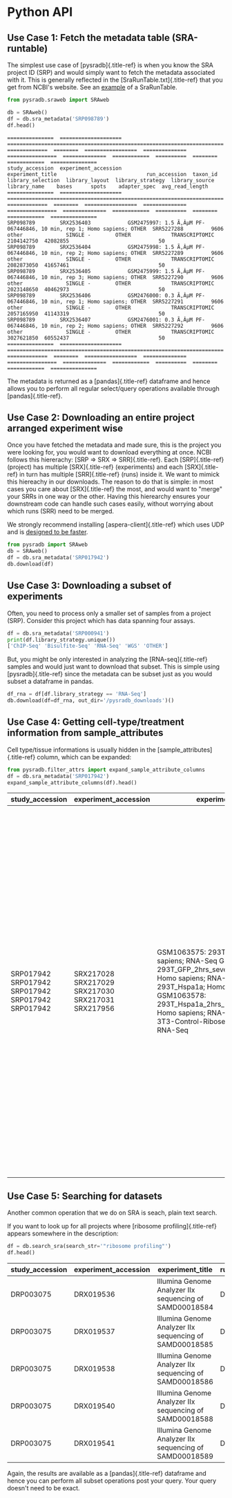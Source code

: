 # Python API

## Use Case 1: Fetch the metadata table (SRA-runtable)

The simplest use case of [pysradb]{.title-ref} is when you know the SRA
project ID (SRP) and would simply want to fetch the metadata associated
with it. This is generally reflected in the
[SraRunTable.txt]{.title-ref} that you get from NCBI\'s website. See an
[example](https://www.ncbi.nlm.nih.gov/Traces/study/?acc=SRP098789) of a
SraRunTable.

```python
from pysradb.sraweb import SRAweb

db = SRAweb()
df = db.sra_metadata('SRP098789')
df.head()
```

    ===============  ====================  ======================================================================  =============  ========  =================  ==============  ================  ==============  ============  ==========  ========  ============  ===============
    study_accession  experiment_accession                             experiment_title                             run_accession  taxon_id  library_selection  library_layout  library_strategy  library_source  library_name    bases      spots    adapter_spec  avg_read_length
    ===============  ====================  ======================================================================  =============  ========  =================  ==============  ================  ==============  ============  ==========  ========  ============  ===============
    SRP098789        SRX2536403            GSM2475997: 1.5 Ã‚ÂµM PF-067446846, 10 min, rep 1; Homo sapiens; OTHER  SRR5227288         9606  other              SINGLE -        OTHER             TRANSCRIPTOMIC                2104142750  42082855                             50
    SRP098789        SRX2536404            GSM2475998: 1.5 Ã‚ÂµM PF-067446846, 10 min, rep 2; Homo sapiens; OTHER  SRR5227289         9606  other              SINGLE -        OTHER             TRANSCRIPTOMIC                2082873050  41657461                             50
    SRP098789        SRX2536405            GSM2475999: 1.5 Ã‚ÂµM PF-067446846, 10 min, rep 3; Homo sapiens; OTHER  SRR5227290         9606  other              SINGLE -        OTHER             TRANSCRIPTOMIC                2023148650  40462973                             50
    SRP098789        SRX2536406            GSM2476000: 0.3 Ã‚ÂµM PF-067446846, 10 min, rep 1; Homo sapiens; OTHER  SRR5227291         9606  other              SINGLE -        OTHER             TRANSCRIPTOMIC                2057165950  41143319                             50
    SRP098789        SRX2536407            GSM2476001: 0.3 Ã‚ÂµM PF-067446846, 10 min, rep 2; Homo sapiens; OTHER  SRR5227292         9606  other              SINGLE -        OTHER             TRANSCRIPTOMIC                3027621850  60552437                             50
    ===============  ====================  ======================================================================  =============  ========  =================  ==============  ================  ==============  ============  ==========  ========  ============  ===============

The metadata is returned as a [pandas]{.title-ref} dataframe and hence
allows you to perform all regular select/query operations available
through [pandas]{.title-ref}.

## Use Case 2: Downloading an entire project arranged experiment wise

Once you have fetched the metadata and made sure, this is the project
you were looking for, you would want to download everything at once.
NCBI follows this hiererachy: [SRP =\> SRX =\> SRR]{.title-ref}. Each
[SRP]{.title-ref} (project) has multiple [SRX]{.title-ref} (experiments)
and each [SRX]{.title-ref} in turn has multiple [SRR]{.title-ref} (runs)
inside it. We want to mimick this hiereachy in our downloads. The reason
to do that is simple: in most cases you care about [SRX]{.title-ref} the
most, and would want to \"merge\" your SRRs in one way or the other.
Having this hierearchy ensures your downstream code can handle such
cases easily, without worrying about which runs (SRR) need to be merged.

We strongly recommend installing [aspera-client]{.title-ref} which uses
UDP and is [designed to be faster](http://www.skullbox.net/tcpudp.php).

```python
from pysradb import SRAweb
db = SRAweb()
df = db.sra_metadata('SRP017942')
db.download(df)
```

## Use Case 3: Downloading a subset of experiments

Often, you need to process only a smaller set of samples from a project
(SRP). Consider this project which has data spanning four assays.

```python
df = db.sra_metadata('SRP000941')
print(df.library_strategy.unique())
['ChIP-Seq' 'Bisulfite-Seq' 'RNA-Seq' 'WGS' 'OTHER']
```

But, you might be only interested in analyzing the [RNA-seq]{.title-ref}
samples and would just want to download that subset. This is simple
using [pysradb]{.title-ref} since the metadata can be subset just as you
would subset a dataframe in pandas.

```python
df_rna = df[df.library_strategy == 'RNA-Seq']
db.download(df=df_rna, out_dir='/pysradb_downloads')()
```

## Use Case 4: Getting cell-type/treatment information from sample_attributes

Cell type/tissue informations is usually hidden in the
[sample_attributes]{.title-ref} column, which can be expanded:

```python
from pysradb.filter_attrs import expand_sample_attribute_columns
df = db.sra_metadata('SRP017942')
expand_sample_attribute_columns(df).head()
```

<table>
<thead>
<tr class="header">
<th>study_accession</th>
<th>experiment_accession</th>
<th>experiment_title</th>
<th>experiment_attribute</th>
<th>sample_attribute</th>
<th>run_accession</th>
<th>taxon_id</th>
<th>library_selection</th>
<th>library_layout</th>
<th>library_strategy</th>
<th>library_source</th>
<th>library_name</th>
<th>bases</th>
<th>spots</th>
<th>adapter_spec</th>
<th>avg_read_length</th>
<th>assay_type</th>
<th>cell_line</th>
<th>source_name</th>
<th>transfected_with</th>
<th>treatment</th>
</tr>
</thead>
<tbody>
<tr class="odd">
<td><p>SRP017942 SRP017942 SRP017942 SRP017942 SRP017942</p></td>
<td><p>SRX217028 SRX217029 SRX217030 SRX217031 SRX217956</p></td>
<td><p>GSM1063575: 293T_GFP; Homo sapiens; RNA-Seq GSM1063576:
293T_GFP_2hrs_severe_Heat_Shock; Homo sapiens; RNA-Seq GSM1063577:
293T_Hspa1a; Homo sapiens; RNA-Seq GSM1063578:
293T_Hspa1a_2hrs_severe_Heat_Shock; Homo sapiens; RNA-Seq GSM794854:
3T3-Control-Riboseq; Mus musculus; RNA-Seq</p></td>
<td><p>GEO Accession: GSM1063575 GEO Accession: GSM1063576 GEO
Accession: GSM1063577 GEO Accession: GSM1063578 GEO Accession:
GSM794854</p></td>
<td><p>source_name: 293T cells || cell line: 293T cells || transfected
with: 3XFLAG-GFP || assay type: Riboseq source_name: 293T cells || cell
line: 293T cells || transfected with: 3XFLAG-GFP || treatment: severe
heat shock (44C 2 hours) || assay type: Riboseq source_name: 293T cells
|| cell line: 293T cells || transfected with: 3XFLAG-Hspa1a || assay
type: Riboseq source_name: 293T cells || cell line: 293T cells ||
transfected with: 3XFLAG-Hspa1a || treatment: severe heat shock (44C 2
hours) || assay type: Riboseq source_name: 3T3 cells || treatment:
control || cell line: 3T3 cells || assay type: Riboseq</p></td>
<td><p>SRR648667 SRR648668 SRR648669 SRR648670 SRR649752</p></td>
<td><blockquote>
<p>9606 9606 9606 9606 10090</p>
</blockquote></td>
<td><p>other other other other cDNA</p></td>
<td><p>SINGLE -SINGLE -SINGLE -SINGLE -SINGLE -</p></td>
<td><p>RNA-Seq RNA-Seq RNA-Seq RNA-Seq RNA-Seq</p></td>
<td><p>TRANSCRIPTOMIC TRANSCRIPTOMIC TRANSCRIPTOMIC TRANSCRIPTOMIC
TRANSCRIPTOMIC</p></td>
<td></td>
<td><p>1806641316 3436984836 3330909216 3622123512 594945396</p></td>
<td><blockquote>
<p>50184481 95471801 92525256</p>
</blockquote>
<dl>
<dt>100614542</dt>
<dd>
<p>16526261</p>
</dd>
</dl></td>
<td></td>
<td><blockquote>
<p>36 36 36 36 36</p>
</blockquote></td>
<td><p>riboseq riboseq riboseq riboseq riboseq</p></td>
<td><p>293t cells 293t cells 293t cells 293t cells 3t3 cells</p></td>
<td><p>293t cells 293t cells 293t cells 293t cells 3t3 cells</p></td>
<td><p>3xflag-gfp 3xflag-gfp 3xflag-hspa1a 3xflag-hspa1a NaN</p></td>
<td><p>NaN severe heat shock (44c 2 hours) NaN severe heat shock (44c 2
hours) control</p></td>
</tr>
</tbody>
</table>

## Use Case 5: Searching for datasets

Another common operation that we do on SRA is seach, plain text search.

If you want to look up for all projects where [ribosome
profiling]{.title-ref} appears somewhere in the description:

```python
df = db.search_sra(search_str='"ribosome profiling"')
df.head()
```

<table>
<thead>
<tr class="header">
<th>study_accession</th>
<th>experiment_accession</th>
<th>experiment_title</th>
<th>run_accession</th>
<th>taxon_id</th>
<th>library_selection</th>
<th>library_layout</th>
<th>library_strategy</th>
<th>library_source</th>
<th>library_name</th>
<th>bases</th>
<th>spots</th>
</tr>
</thead>
<tbody>
<tr class="odd">
<td>DRP003075</td>
<td>DRX019536</td>
<td>Illumina Genome Analyzer IIx sequencing of SAMD00018584</td>
<td>DRR021383</td>
<td><blockquote>
<p>83333</p>
</blockquote></td>
<td>other</td>
<td>SINGLE -</td>
<td>OTHER</td>
<td>TRANSCRIPTOMIC</td>
<td>GAII05_3</td>
<td><blockquote>
<p>978776480</p>
</blockquote></td>
<td>12234706</td>
</tr>
<tr class="even">
<td>DRP003075</td>
<td>DRX019537</td>
<td>Illumina Genome Analyzer IIx sequencing of SAMD00018585</td>
<td>DRR021384</td>
<td><blockquote>
<p>83333</p>
</blockquote></td>
<td>other</td>
<td>SINGLE -</td>
<td>OTHER</td>
<td>TRANSCRIPTOMIC</td>
<td>GAII05_4</td>
<td><blockquote>
<p>894201680</p>
</blockquote></td>
<td>11177521</td>
</tr>
<tr class="odd">
<td>DRP003075</td>
<td>DRX019538</td>
<td>Illumina Genome Analyzer IIx sequencing of SAMD00018586</td>
<td>DRR021385</td>
<td><blockquote>
<p>83333</p>
</blockquote></td>
<td>other</td>
<td>SINGLE -</td>
<td>OTHER</td>
<td>TRANSCRIPTOMIC</td>
<td>GAII05_5</td>
<td><blockquote>
<p>931536720</p>
</blockquote></td>
<td>11644209</td>
</tr>
<tr class="even">
<td>DRP003075</td>
<td>DRX019540</td>
<td>Illumina Genome Analyzer IIx sequencing of SAMD00018588</td>
<td>DRR021387</td>
<td><blockquote>
<p>83333</p>
</blockquote></td>
<td>other</td>
<td>SINGLE -</td>
<td>OTHER</td>
<td>TRANSCRIPTOMIC</td>
<td>GAII07_4</td>
<td>2759398700</td>
<td>27593987</td>
</tr>
<tr class="odd">
<td>DRP003075</td>
<td>DRX019541</td>
<td>Illumina Genome Analyzer IIx sequencing of SAMD00018589</td>
<td>DRR021388</td>
<td><blockquote>
<p>83333</p>
</blockquote></td>
<td>other</td>
<td>SINGLE -</td>
<td>OTHER</td>
<td>TRANSCRIPTOMIC</td>
<td>GAII07_5</td>
<td>2386196500</td>
<td>23861965</td>
</tr>
</tbody>
</table>

Again, the results are available as a [pandas]{.title-ref} dataframe and
hence you can perform all subset operations post your query. Your query
doesn\'t need to be exact.
